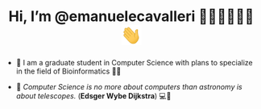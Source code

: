 <h1 align="center"> Hi, I’m @emanuelecavalleri 👨🏻‍🎓🙋🏻‍♂️ <img src="https://raw.githubusercontent.com/ABSphreak/ABSphreak/master/gifs/Hi.gif" width="40px" height="40px" /></h1>

- 👀 I am a graduate student in Computer Science with plans to specialize in the field of Bioinformatics 🧬🌱 

- 💬 *Computer Science is no more about computers than astronomy is about telescopes.* (**Edsger Wybe Dijkstra**) 💻🔭

<!---
emanuelecavalleri/emanuelecavalleri is a ✨ special ✨ repository because its `README.md` (this file) appears on your GitHub profile.
You can click the Preview link to take a look at your changes.
--->
